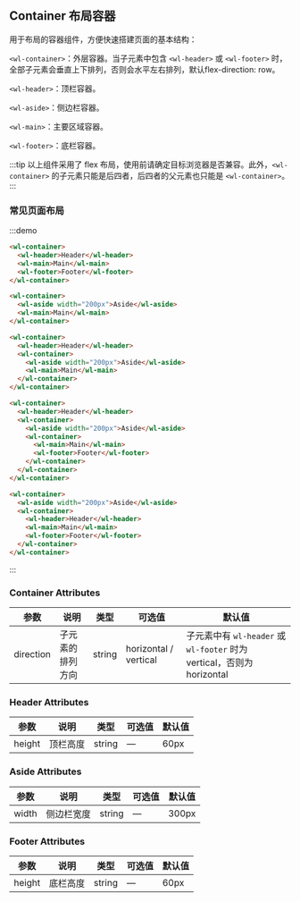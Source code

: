 ## Container 布局容器
用于布局的容器组件，方便快速搭建页面的基本结构：

`<wl-container>`：外层容器。当子元素中包含 `<wl-header>` 或 `<wl-footer>` 时，全部子元素会垂直上下排列，否则会水平左右排列，默认flex-direction: row。

`<wl-header>`：顶栏容器。

`<wl-aside>`：侧边栏容器。

`<wl-main>`：主要区域容器。

`<wl-footer>`：底栏容器。

:::tip
以上组件采用了 flex 布局，使用前请确定目标浏览器是否兼容。此外，`<wl-container>` 的子元素只能是后四者，后四者的父元素也只能是 `<wl-container>`。
:::

### 常见页面布局

:::demo
```html
<wl-container>
  <wl-header>Header</wl-header>
  <wl-main>Main</wl-main>
  <wl-footer>Footer</wl-footer>
</wl-container>

<wl-container>
  <wl-aside width="200px">Aside</wl-aside>
  <wl-main>Main</wl-main>
</wl-container>

<wl-container>
  <wl-header>Header</wl-header>
  <wl-container>
    <wl-aside width="200px">Aside</wl-aside>
    <wl-main>Main</wl-main>
  </wl-container>
</wl-container>

<wl-container>
  <wl-header>Header</wl-header>
  <wl-container>
    <wl-aside width="200px">Aside</wl-aside>
    <wl-container>
      <wl-main>Main</wl-main>
      <wl-footer>Footer</wl-footer>
    </wl-container>
  </wl-container>
</wl-container>

<wl-container>
  <wl-aside width="200px">Aside</wl-aside>
  <wl-container>
    <wl-header>Header</wl-header>
    <wl-main>Main</wl-main>
    <wl-footer>Footer</wl-footer>
  </wl-container>
</wl-container>
```
:::


### Container Attributes
| 参数    | 说明     | 类型    | 可选值      | 默认值 |
|---------|----------|---------|-------------|--------|
| direction | 子元素的排列方向 | string | horizontal / vertical | 子元素中有 `wl-header` 或 `wl-footer` 时为 vertical，否则为 horizontal |

### Header Attributes
| 参数    | 说明     | 类型    | 可选值      | 默认值 |
|---------|----------|---------|-------------|--------|
| height | 顶栏高度 | string | — | 60px |

### Aside Attributes
| 参数    | 说明     | 类型    | 可选值      | 默认值 |
|---------|----------|---------|-------------|--------|
| width | 侧边栏宽度 | string | — | 300px |

### Footer Attributes
| 参数    | 说明     | 类型    | 可选值      | 默认值 |
|---------|----------|---------|-------------|--------|
| height | 底栏高度 | string | — | 60px |